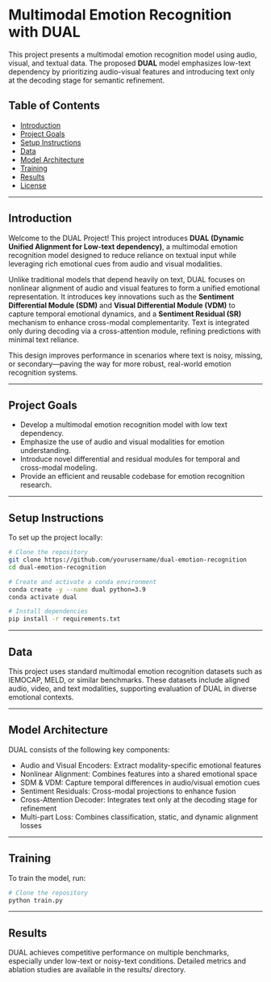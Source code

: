 # Multimodal Emotion Recognition with DUAL

This project presents a multimodal emotion recognition model using audio, visual, and textual data. The proposed **DUAL** model emphasizes low-text dependency by prioritizing audio-visual features and introducing text only at the decoding stage for semantic refinement.

## Table of Contents

- [Introduction](#introduction)  
- [Project Goals](#project-goals)  
- [Setup Instructions](#setup-instructions)  
- [Data](#data)  
- [Model Architecture](#model-architecture)  
- [Training](#training)  
- [Results](#results)  
- [License](#license)  

---

## Introduction

Welcome to the DUAL Project! This project introduces **DUAL (Dynamic Unified Alignment for Low-text dependency)**, a multimodal emotion recognition model designed to reduce reliance on textual input while leveraging rich emotional cues from audio and visual modalities.

Unlike traditional models that depend heavily on text, DUAL focuses on nonlinear alignment of audio and visual features to form a unified emotional representation. It introduces key innovations such as the **Sentiment Differential Module (SDM)** and **Visual Differential Module (VDM)** to capture temporal emotional dynamics, and a **Sentiment Residual (SR)** mechanism to enhance cross-modal complementarity. Text is integrated only during decoding via a cross-attention module, refining predictions with minimal text reliance.

This design improves performance in scenarios where text is noisy, missing, or secondary—paving the way for more robust, real-world emotion recognition systems.

---

## Project Goals

- Develop a multimodal emotion recognition model with low text dependency.  
- Emphasize the use of audio and visual modalities for emotion understanding.  
- Introduce novel differential and residual modules for temporal and cross-modal modeling.  
- Provide an efficient and reusable codebase for emotion recognition research.  

---

## Setup Instructions

To set up the project locally:

```bash
# Clone the repository
git clone https://github.com/yourusername/dual-emotion-recognition
cd dual-emotion-recognition

# Create and activate a conda environment
conda create -y --name dual python=3.9
conda activate dual

# Install dependencies
pip install -r requirements.txt
```
---

## Data

This project uses standard multimodal emotion recognition datasets such as IEMOCAP, MELD, or similar benchmarks. These datasets include aligned audio, video, and text modalities, supporting evaluation of DUAL in diverse emotional contexts.

---

## Model Architecture
DUAL consists of the following key components:

- Audio and Visual Encoders: Extract modality-specific emotional features
- Nonlinear Alignment: Combines features into a shared emotional space
- SDM & VDM: Capture temporal differences in audio/visual emotion cues
- Sentiment Residuals: Cross-modal projections to enhance fusion
- Cross-Attention Decoder: Integrates text only at the decoding stage for refinement
- Multi-part Loss: Combines classification, static, and dynamic alignment losses

---

## Training

To train the model, run:

```bash
# Clone the repository
python train.py
```
---

## Results

DUAL achieves competitive performance on multiple benchmarks, especially under low-text or noisy-text conditions. Detailed metrics and ablation studies are available in the results/ directory.
